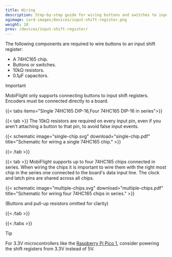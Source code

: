 ```yaml
---
title: Wiring
description: Step-by-step guide for wiring buttons and switches to input shift registers.
ogimage: card-images/devices/input-shift-register.png
weight: 10
prev: /devices/input-shift-register/
---
```


The following components are required to wire buttons to an input shift register:

- A 74HC165 chip.
- Buttons or switches.
- 10kΩ resistors.
- 0.1µF capacitors.

> [!IMPORTANT]
> MobiFlight only supports connecting buttons to input shift registers. Encoders must be connected directly to a board.

{{< tabs items="Single 74HC165 DIP-16,Four 74HC165 DIP-16 in series">}}

{{< tab >}}
The 10kΩ resistors are required on every input pin, even if you aren't attaching a button to that pin, to avoid false input events.

{{< schematic image="single-chip.svg" download="single-chip.pdf" title="Schematic for wiring a single 74HC165 chip." >}}

{{< /tab >}}

{{< tab >}}
MobiFlight supports up to four 74HC165 chips connected in series. When wiring the chips it is important to wire them with the right most chip in the series one connected to the board's data input line. The clock and latch pins are shared across all chips.

{{< schematic image="multiple-chips.svg" download="multiple-chips.pdf" title="Schematic for wiring four 74HC165 chips in series." >}}

(Buttons and pull-up resistors omitted for clarity)

{{< /tab >}}

{{< /tabs >}}

> [!TIP]
> For 3.3V microcontrollers like the [Raspberry Pi Pico 1](/boards/recommended/raspberry-pi-pico/), consider powering the shift registers from 3.3V instead of 5V.
